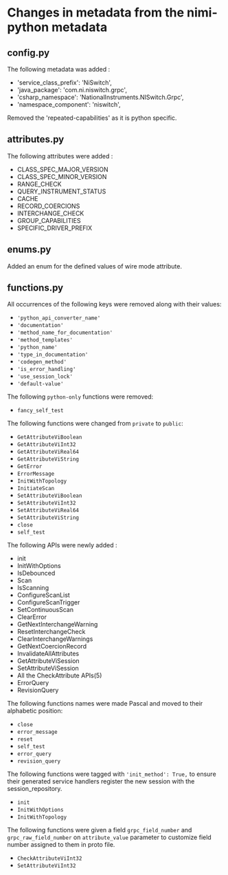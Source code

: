 # Changes in metadata from the nimi-python metadata

## config.py

The following metadata was added : 
- 'service_class_prefix': 'NiSwitch',
- 'java_package': 'com.ni.niswitch.grpc',
- 'csharp_namespace': 'NationalInstruments.NISwitch.Grpc',
- 'namespace_component': 'niswitch',

Removed the 'repeated-capabilities' as it is python specific.

## attributes.py

The following attributes were added : 
- CLASS_SPEC_MAJOR_VERSION
- CLASS_SPEC_MINOR_VERSION
- RANGE_CHECK
- QUERY_INSTRUMENT_STATUS
- CACHE 
- RECORD_COERCIONS
- INTERCHANGE_CHECK 
- GROUP_CAPABILITIES
- SPECIFIC_DRIVER_PREFIX

## enums.py

Added an enum for the defined values of wire mode attribute.

## functions.py

All occurrences of the following keys were removed along with their values:
- `'python_api_converter_name'`
- `'documentation'`
- `'method_name_for_documentation'`
- `'method_templates'`
- `'python_name'`
- `'type_in_documentation'`
- `'codegen_method'`
- `'is_error_handling'`
- `'use_session_lock'`
- `'default-value'`

The following `python-only` functions were removed:
- `fancy_self_test`

The following functions were changed from `private` to `public`:
- `GetAttributeViBoolean`
- `GetAttributeViInt32`
- `GetAttributeViReal64`
- `GetAttributeViString`
- `GetError`
- `ErrorMessage`
- `InitWithTopology`
- `InitiateScan`
- `SetAttributeViBoolean`
- `SetAttributeViInt32`
- `SetAttributeViReal64`
- `SetAttributeViString`
- `close`
- `self_test`

The following APIs were newly added :
- init
- InitWithOptions
- IsDebounced
- Scan
- IsScanning
- ConfigureScanList
- ConfigureScanTrigger
- SetContinuousScan
- ClearError
- GetNextInterchangeWarning
- ResetInterchangeCheck
- ClearInterchangeWarnings
- GetNextCoercionRecord
- InvalidateAllAttributes
- GetAttributeViSession
- SetAttributeViSession
- All the CheckAttribute APIs(5) 
- ErrorQuery
- RevisionQuery

The following functions names were made Pascal and moved to their alphabetic position:
 - `close`
 - `error_message`
 - `reset`
 - `self_test`
 - `error_query`
 - `revision_query`
 
The following functions were tagged with `'init_method': True,` to ensure their generated service handlers register the new session with the session_repository.
- `init`
- `InitWithOptions`
- `InitWithTopology`

The following functions were given a field `grpc_field_number` and `grpc_raw_field_number` on `attribute_value` parameter to customize field number assigned to them in proto file.
- `CheckAttributeViInt32`
- `SetAttributeViInt32`